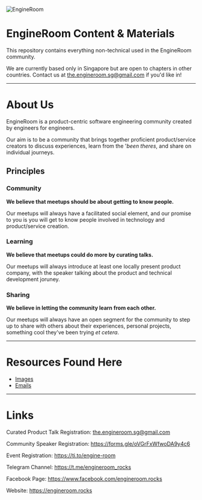 ![EngineRoom](https://github.com/the-engineroom/content-and-material/raw/master/assets/images/icon.png)

# EngineRoom Content & Materials

This repository contains everything non-technical used in the EngineRoom community.

We are currently based only in Singapore but are open to chapters in other countries. Contact us at [the.engineroom.sg@gmail.com](mailto:the.engineroom.sg@gmail.com) if you'd like in!

- - -

# About Us

EngineRoom is a product-centric software engineering community created by engineers for engineers.

Our aim is to be a community that brings together proficient product/service creators to discuss experiences, learn from the '*been theres*, and share on individual journeys.

## Principles

### Community

**We believe that meetups should be about getting to know people.**

Our meetups will always have a facilitated social element, and our promise to you is you will get to know people involved in technology and product/service creation.

### Learning

**We believe that meetups could do more by curating talks.**

Our meetups will always introduce at least one locally present product company, with the speaker talking about the product and technical development joruney.

### Sharing

**We believe in letting the community learn from each other.**

Our meetups will always have an open segment for the community to step up to share with others about their experiences, personal projects, something cool they've been trying *et cetera*.

- - -

# Resources Found Here

- [Images](./assets/images)
- [Emails](./emails)

- - -

# Links

Curated Product Talk Registration: [the.engineroom.sg@gmail.com](mailto:the.engineroom.sg@gmail.com)

Community Speaker Registration: https://forms.gle/oVGrFxWfwoDA9y4c6

Event Registration: https://ti.to/engine-room

Telegram Channel: https://t.me/engineroom_rocks

Facebook Page: https://www.facebook.com/engineroom.rocks

Website: https://engineroom.rocks

